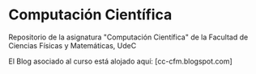 # Computación Científica
Repositorio de la asignatura "Computación Científica" de la Facultad de Ciencias Físicas y Matemáticas, UdeC

El Blog asociado al curso está alojado aquí: [cc-cfm.blogspot.com]
